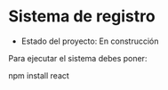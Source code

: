 <h1>Sistema de registro</h1>

- Estado del proyecto: En construcción

Para ejecutar el sistema debes poner:

npm install react
